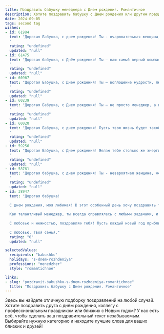 ```yaml
---
title: Поздравить бабушку менеджера c Днем рождения. Романтичное
description: Хотите поздравить бабушку c Днем рождения или другим праздником? Наш ИИ создаст незабываемое поздравление, а вы обязательно выделитесь среди других.  
date: 2024-09-05
tags: second tag
wishes:
- id: 61984
  text: "Дорогая Бабушка, с днем рождения! Ты - очаровательная женщина, прекрасный менеджер и просто удивительный человек. Желаю тебе море счастья, крепкого здоровья и бесконечной любви! Пусть каждый день дарит тебе радость и вдохновение!
  "
  rating: "undefined"
  updated: "null"
- id: 61475
  text: "Дорогая бабушка, с Днём рождения! Ты — наш самый верный компас и опора, менеджер нашей жизни, дарящая уют и тепло. Пусть твоя карьера процветает, а дни будут наполнены любовью и счастьем!
  "
  rating: "undefined"
  updated: "null"
- id: 60967
  text: "Дорогая Бабушка, с Днем рождения! Ты – воплощение мудрости, любви и нежности. Твоя работа менеджера – это призвание, которое ты делаешь с такой самоотдачей и душой. Желаю тебе всегда оставаться такой же яркой и энергичной, как весенний сад в цвету. Пусть каждый день приносит тебе радость и счастье, а любовь близких согревает твое сердце!
  "
  rating: "undefined"
  updated: "null"
- id: 60239
  text: "Дорогая Бабушка, с Днем рождения! Ты – не просто менеджер, а волшебница, которая умело управляет не только своими делами, но и нашими сердцами. Твоя любовь – самый ценный ресурс, который ты нам даришь. Желаю тебе бесконечного счастья, здоровья, чтобы каждый день был полон ярких моментов, а твоя душа пела от радости!
  "
  rating: "undefined"
  updated: "null"
- id: 60020
  text: "Дорогая Бабушка, с днем рождения! Пусть твоя жизнь будет такой же яркой и прекрасной, как твои глаза, а твоя душа всегда останется такой же доброй и любящей! Пусть каждый день приносит тебе радость и новые впечатления, а твоё сердце будет согрето любовью близких людей.
  "
  rating: "undefined"
  updated: "null"
- id: 59256
  text: "Дорогая Бабушка, с Днем рождения! Желаю тебе столько же энергии, сколько у тебя было в молодости, когда ты, будучи талантливым менеджером, покоряла вершины делового мира. Пусть твоя жизнь будет наполнена любовью, заботой и радостью, как и твои профессиональные достижения.
  "
  rating: "undefined"
  updated: "null"
- id: 58761
  text: "Дорогая бабушка, с днем рождения! Ты - невероятная женщина, менеджер по жизни, умеющая со вкусом и точностью управлять своим временем и чувствами. Пусть этот день принесет тебе море радости, любви и восхищения от твоей прекрасной семьи, ведь ты - наш главный источник вдохновения.
  "
  rating: "undefined"
  updated: "null"
- id: 38947
  text: "Дорогая бабушка!
  
  С днем рождения, моя любимая! В этот особенный день хочу поздравить тебя с тем, что ты есть в нашей жизни. Ты — настоящая звезда, искрящаяся светом мудрости и тепла. Твоя забота и любовь окутывают нас, как нежное одеяло, даря уверенность и спокойствие.
  
  Как талантливый менеджер, ты всегда справлялась с любыми задачами, и даже жизни обучила нас быть сильными и мудрыми. Пусть этот день будет наполнен радостью, а каждый миг приносит счастье. Желаю тебе здоровья, благополучия и исполнения всех заветных мечт.
  
  С любовью и нежностью, поздравляю тебя! Пусть каждый новый год приближает к самым светлым моментам, и пусть все свершения радуют твою душу.
  
  С любовью, твоя семья."
  rating: "0"
  updated: "null"

selectedValues:
  recipients: "babushku"
  holidays: "s-dnem-rozhdeniya"
  professions: "menedzher"
  style: "romantichnoe"

links:
- slug: "pozdravit-babushku-s-dnem-rozhdeniya-romantichnoe"
  title: "Поздравить бабушку c Днем рождения. Романтичное"
---
```


Здесь вы найдете отличную подборку поздравлений на любой случай. 
Хотите поздравить друга с днём рождения, коллегу с профессиональным праздником или близких с Новым годом? У нас есть всё, чтобы сделать ваш поздравительный текст незабываемым. Выбирайте нужную категорию и находите лучшие слова для ваших близких и друзей!
